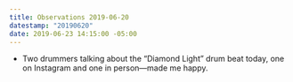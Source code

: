 ```yaml
---
title: Observations 2019-06-20
datestamp: "20190620"
date: 2019-06-23 14:15:00 -05:00
---
```


- Two drummers talking about the “Diamond Light” drum beat today, one on Instagram and one in person—made me happy.
